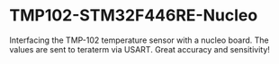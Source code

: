 # TMP102-STM32F446RE-Nucleo

Interfacing the TMP-102 temperature sensor with a nucleo board. 
The values are sent to teraterm via USART.
Great accuracy and sensitivity!
